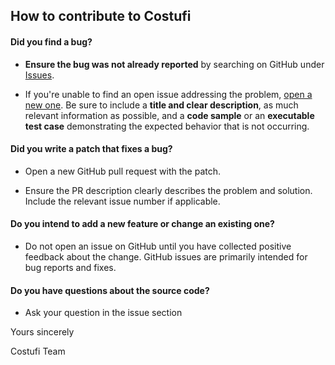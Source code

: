 ## How to contribute to Costufi

#### **Did you find a bug?**

* **Ensure the bug was not already reported** by searching on GitHub under [Issues](https://github.com/precodeeu/costufi/issues).

* If you're unable to find an open issue addressing the problem, [open a new one](https://github.com/precodeeu/costufi/issues/new). Be sure to include a **title and clear description**, as much relevant information as possible, and a **code sample** or an **executable test case** demonstrating the expected behavior that is not occurring.

#### **Did you write a patch that fixes a bug?**

* Open a new GitHub pull request with the patch.

* Ensure the PR description clearly describes the problem and solution. Include the relevant issue number if applicable.

#### **Do you intend to add a new feature or change an existing one?**

* Do not open an issue on GitHub until you have collected positive feedback about the change. GitHub issues are primarily intended for bug reports and fixes.

#### **Do you have questions about the source code?**

* Ask your question in the issue section


Yours sincerely

Costufi Team
